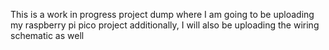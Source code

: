 This is a work in progress project dump where I am going to be uploading my raspberry pi pico project
additionally, I will also be uploading the wiring schematic as well
